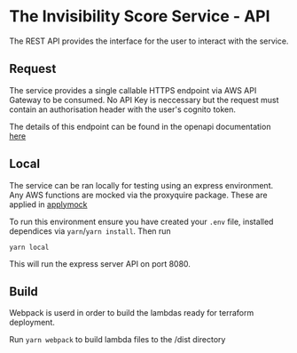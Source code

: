 # The Invisibility Score Service - API

The REST API provides the interface for the user to interact with the service.

## Request

The service provides a single callable HTTPS endpoint via AWS API Gateway to be consumed. No API Key is neccessary but the request must contain an authorisation header with the user's cognito token.

The details of this endpoint can be found in the openapi documentation [here](docs/openApi.yaml)

## Local

The service can be ran locally for testing using an express environment. Any AWS functions are mocked via the proxyquire package. These are applied in [applymock](/api/localenv/mock/applymock.ts)

To run this environment ensure you have created your `.env` file, installed dependices via `yarn`/`yarn install`. Then run

`yarn local`

This will run the express server API on port 8080.

## Build

Webpack is userd in order to build the lambdas ready for terraform deployment.

Run `yarn webpack` to build lambda files to the /dist directory
